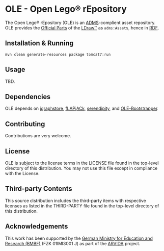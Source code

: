 # OLE - Open Lego® rEpository 
The Open Lego® rEpository (OLE) is an [ADMS](https://www.w3.org/TR/vocab-adms/)-complient asset repository.
OLE provides the [Official Parts](http://ldraw.org/article/13.html) of the [LDraw™](http://www.ldraw.org) as `adms:Asset`s, hence in [RDF](https://www.w3.org/TR/rdf11-primer/).

## Installation & Running
```
mvn clean generate-resources package tomcat7:run
```

## Usage
TBD.

## Dependencies
OLE depends on [igraphstore](https://github.com/rmrschub/igraphstore), [fLAPjACk](https://github.com/rmrschub/flapjack), [serendipity](https://github.com/rmrschub/serendipity), and [OLE-Bootstrapper](https://github.com/rmrschub/OLE-Bootstrapper).


## Contributing
Contributions are very welcome.


## License
OLE is subject to the license terms in the LICENSE file found in the top-level directory of this distribution.
You may not use this file except in compliance with the License.


## Third-party Contents
This source distribution includes the third-party items with respective licenses as listed in the THIRD-PARTY file found in the top-level directory of this distribution.


## Acknowledgements
This work has been supported by the [German Ministry for Education and Research (BMBF)](http://www.bmbf.de/en/index.html) (FZK 01IMI3001 J) as part of the [ARVIDA](http://www.arvida.de/) project.
